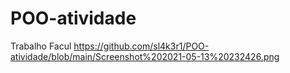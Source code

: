 # POO-atividade
Trabalho Facul
https://github.com/sl4k3r1/POO-atividade/blob/main/Screenshot%202021-05-13%20232426.png
